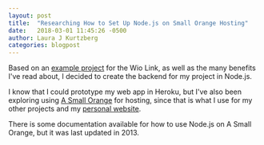 ```yaml
---
layout: post
title:  "Researching How to Set Up Node.js on Small Orange Hosting"
date:   2018-03-01 11:45:26 -0500
author: Laura J Kurtzberg
categories: blogpost
---
```


Based on an [example project](https://www.seeed.cc/A+website+to+see+the+environment+data+around+you+-p-1069.html) for the Wio Link, as well as the many benefits I've read about, I decided to create the backend for my project in Node.js.

I know that I could prototype my web app in Heroku, but I've also been exploring using [A Small Orange](https://asmallorange.com/) for hosting, since that is what I use for my other projects and my [personal website](https://laurajael.com).

There is some documentation available for how to use Node.js on A Small Orange, but it was last updated in 2013.
